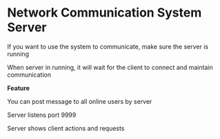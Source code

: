 # Network Communication System Server

If you want to use the system to communicate, make sure the server is running

When server in running, it will wait for the client to connect and maintain communication

**Feature**

You can post message to all online users by server

Server listens port 9999

Server shows client actions and requests
